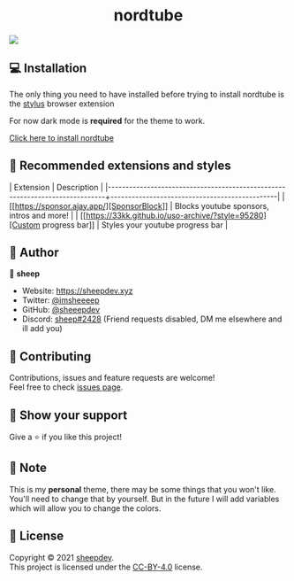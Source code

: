 <h1 align="center">nordtube</h1>

  <img src="https://socialify.git.ci/sheeepdev/nordtube/image?description=1&descriptionEditable=is%20a%20youtube%20theme%20based%20on%20the%20nord%20color%20scheme%20%F0%9F%8E%A8&font=Raleway&language=1&logo=https%3A%2F%2Fexternal-content.duckduckgo.com%2Fiu%2F%3Fu%3Dhttp%253A%252F%252Ficons.iconarchive.com%252Ficons%252Fdakirby309%252Fsimply-styled%252F128%252FYouTube-icon.png%26f%3D1%26nofb%3D1&pattern=Plus&theme=Dark" />


## 💻 Installation

The only thing you need to have installed before trying to install nordtube is the [stylus](https://github.com/openstyles/stylus) browser extension

For now dark mode is **required** for the theme to work.

[Click here to install nordtube](https://github.com/sheeepdev/nordtube/raw/main/nordtube.user.css)


## 🎨 Recommended extensions and styles

| Extension                                                                   | Description                                   |
|-----------------------------------------------------------------------------+-----------------------------------------------|
| [[https://sponsor.ajay.app/][SponsorBlock]]                                 | Blocks youtube sponsors, intros and more!     |
| [[https://33kk.github.io/uso-archive/?style=95280][Custom progress bar]]    | Styles your youtube progress bar              |


## 👤 Author

🐏 **sheep**

* Website: https://sheepdev.xyz
* Twitter: [@imsheeeep](https://twitter.com/imsheeeep)
* GitHub: [@sheeepdev](https://github.com/sheeepdev)
* Discord: [sheep#2428](https://discord.com/users/429303151598895106) (Friend requests disabled, DM me elsewhere and ill add you)

## 🤝 Contributing

Contributions, issues and feature requests are welcome!<br />Feel free to check [issues page](https://github.com/sheeepdev/nordtube/issues). 

## 🌟 Show your support

Give a ⭐️ if you like this project!

## 📝 Note

This is my **personal** theme, there may be some things that you won't like. You'll need to change that by yourself.
But in the future I will add variables which will allow you to change the colors.

## 📩 License

Copyright © 2021 [sheepdev](https://github.com/sheeepdev).<br />
This project is licensed under the [CC-BY-4.0](https://github.com/sheeepdev/nordtube/blob/main/LICENSE) license.
